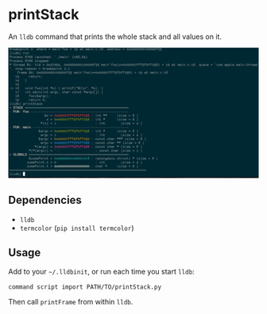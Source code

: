 # printStack

An `lldb` command that prints the whole stack and all values on it.

![](./printStack.png?raw=true)

## Dependencies

 - `lldb`
 - `termcolor` (`pip install termcolor`)

## Usage

Add to your `~/.lldbinit`, or run each time you start `lldb`:

```
command script import PATH/TO/printStack.py
```

Then call `printFrame` from within `lldb`.
